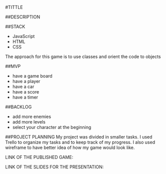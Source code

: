 #TITTLE

##DESCRIPTION

##STACK
- JavaScript
- HTML
- CSS

The approach for this game is to use classes and orient the code to objects

##MVP
- have a game board
- have a player
- have a car
- have a score
- have a timer

##BACKLOG
- add more enemies
- add more levels
- select your character at the beginning

##PROJECT PLANNING
My project was divided in smaller tasks. I used Trello to organize  my tasks and to keep track of my progress. I also used wireframe to have better idea of how my game would look like.

LINK OF THE PUBLISHED GAME: 

LINK OF THE SLIDES FOR THE PRESENTATION: 